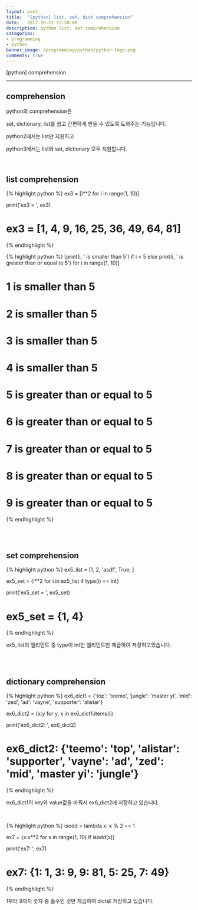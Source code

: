 ```yaml
---
layout: post
title:  "[python] list, set, dict comprehension"
date:   2017-10-21 13:50:00
description: python list, set comprehension
categories:
- programming
- python
banner_image: /programming/python/python-logo.png
comments: true
---
```


[python] comprehension

---

## comprehension

python의 comprehension은

set, dictionary, list를 쉽고 간편하게 만들 수 있도록 도와주는 기능입니다.

python2에서는 list만 지원하고

python3에서는 list와 set, dictionary 모두 지원합니다.


<br>

## list comprehension

{% highlight python %}
ex3 = [i**2 for i in range(1, 10)]

print('ex3 = ', ex3)

# ex3 =  [1, 4, 9, 16, 25, 36, 49, 64, 81]
{% endhighlight %}


{% highlight python %}
[print(i, ' is smaller than 5') if i < 5 else print(i, ' is greater than or equal to 5') for i in range(1, 10)]

# 1  is smaller than 5
# 2  is smaller than 5
# 3  is smaller than 5
# 4  is smaller than 5
# 5  is greater than or equal to 5
# 6  is greater than or equal to 5
# 7  is greater than or equal to 5
# 8  is greater than or equal to 5
# 9  is greater than or equal to 5
{% endhighlight %}

<br><br>

## set comprehension
{% highlight python %}
ex5_list = [1, 2, 'asdf', True, ]

ex5_set = {i**2 for i in ex5_list if type(i) == int}

print('ex5_set = ', ex5_set)

# ex5_set =  {1, 4}
{% endhighlight %}

ex5_list의 엘리먼트 중 type이 int인 엘리먼트만 제곱하여 저장하고있습니다.

<br><br>

## dictionary comprehension

{% highlight python %}
ex6_dict1 = {'top': 'teemo', 'jungle': 'master yi', 'mid': 'zed', 'ad': 'vayne', 'supporter': 'alistar'}

ex6_dict2 = {x:y for y, x in ex6_dict1.items()}

print('ex6_dict2: ', ex6_dict2)

# ex6_dict2:  {'teemo': 'top', 'alistar': 'supporter', 'vayne': 'ad', 'zed': 'mid', 'master yi': 'jungle'}
{% endhighlight %}

ex6_dict1의 key와 value값을 바꿔서 ex6_dict2에 저장하고 있습니다.

<br>

{% highlight python %}
isodd = lambda x: x % 2 == 1

ex7 = {x:x**2 for x in range(1, 10) if isodd(x)}

print('ex7: ', ex7)

# ex7:  {1: 1, 3: 9, 9: 81, 5: 25, 7: 49}
{% endhighlight %}

1부터 9까지 숫자 중 홀수인 것만 제곱하여 dict로 저장하고 있습니다.
